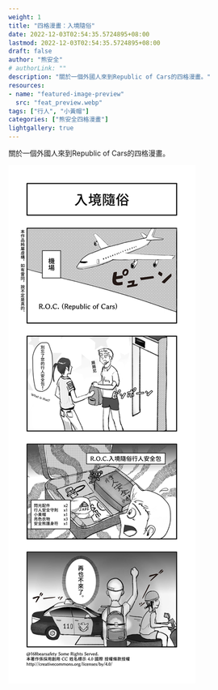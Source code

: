 ```yaml
---
weight: 1
title: "四格漫畫：入境隨俗"
date: 2022-12-03T02:54:35.5724895+08:00
lastmod: 2022-12-03T02:54:35.5724895+08:00
draft: false
author: "熊安全"
# authorLink: ""
description: "關於一個外國人來到Republic of Cars的四格漫畫。"
resources:
- name: "featured-image-preview"
  src: "feat_preview.webp"
tags: ["行人", "小黃帽"]
categories: ["熊安全四格漫畫"]
lightgallery: true
---
```


關於一個外國人來到Republic of Cars的四格漫畫。

<!--more-->

![入境隨俗](comic.png "入境隨俗")
